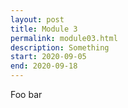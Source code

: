 ```yaml
---
layout: post
title: Module 3
permalink: module03.html
description: Something
start: 2020-09-05
end: 2020-09-18
---
```


Foo bar